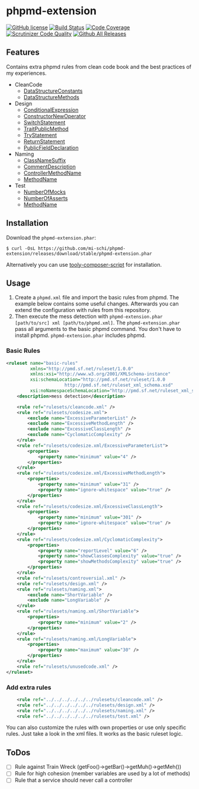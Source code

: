 # phpmd-extension

[![GitHub license](https://img.shields.io/badge/license-MIT-brightgreen.svg)](https://raw.githubusercontent.com/mi-schi/phpmd-extension/master/LICENSE)
[![Build Status](https://scrutinizer-ci.com/g/mi-schi/phpmd-extension/badges/build.png?b=master)](https://scrutinizer-ci.com/g/mi-schi/phpmd-extension/build-status/master)
[![Code Coverage](https://scrutinizer-ci.com/g/mi-schi/phpmd-extension/badges/coverage.png?b=master)](https://scrutinizer-ci.com/g/mi-schi/phpmd-extension/?branch=master)
[![Scrutinizer Code Quality](https://scrutinizer-ci.com/g/mi-schi/phpmd-extension/badges/quality-score.png?b=master)](https://scrutinizer-ci.com/g/mi-schi/phpmd-extension/?branch=master)
[![Github All Releases](https://img.shields.io/github/downloads/mi-schi/phpmd-extension/total.svg?maxAge=2592000)](https://github.com/mi-schi/phpmd-extension)

## Features

Contains extra phpmd rules from clean code book and the best practices of my experiences.

* CleanCode
    * [DataStructureConstants](https://github.com/mi-schi/phpmd-extension/blob/master/rulesets/cleancode.xml#L14-L16)
    * [DataStructureMethods](https://github.com/mi-schi/phpmd-extension/blob/master/rulesets/cleancode.xml#L50-L52)
* Design
    * [ConditionalExpression](https://github.com/mi-schi/phpmd-extension/blob/master/rulesets/design.xml#L14-L15)
    * [ConstructorNewOperator](https://github.com/mi-schi/phpmd-extension/blob/master/rulesets/design.xml#L37-L40)
    * [SwitchStatement](https://github.com/mi-schi/phpmd-extension/blob/master/rulesets/design.xml#L78-L82)
    * [TraitPublicMethod](https://github.com/mi-schi/phpmd-extension/blob/master/rulesets/design.xml#L134-L137)
    * [TryStatement](https://github.com/mi-schi/phpmd-extension/blob/master/rulesets/design.xml#L170)
    * [ReturnStatement](https://github.com/mi-schi/phpmd-extension/blob/master/rulesets/design.xml#L220-L221)
    * [PublicFieldDeclaration](https://github.com/mi-schi/phpmd-extension/blob/master/rulesets/design.xml#L267-L268)
* Naming
    * [ClassNameSuffix](https://github.com/mi-schi/phpmd-extension/blob/master/rulesets/naming.xml#L15-L18)
    * [CommentDescription](https://github.com/mi-schi/phpmd-extension/blob/master/rulesets/naming.xml#L47-L50)
    * [ControllerMethodName](https://github.com/mi-schi/phpmd-extension/blob/master/rulesets/naming.xml#L107-L109)
    * [MethodName](https://github.com/mi-schi/phpmd-extension/blob/master/rulesets/naming.xml#L138-L140)
* Test
    * [NumberOfMocks](https://github.com/mi-schi/phpmd-extension/blob/master/rulesets/test.xml#L14-L17)
    * [NumberOfAsserts](https://github.com/mi-schi/phpmd-extension/blob/master/rulesets/test.xml#L56-L58)
    * [MethodName](https://github.com/mi-schi/phpmd-extension/blob/master/rulesets/test.xml#L98-L99)
    
## Installation

Download the `phpmd-extension.phar`:

    $ curl -OsL https://github.com/mi-schi/phpmd-extension/releases/download/stable/phpmd-extension.phar
    
Alternatively you can use [tooly-composer-script](https://github.com/tommy-muehle/tooly-composer-script) for installation.

## Usage

1. Create a `phpmd.xml` file and import the basic rules from phpmd. The example below contains some useful changes. Afterwards you can extend the configuration with rules from this repository.
2. Then execute the mess detection with `phpmd-extension.phar [path/to/src] xml [path/to/phpmd.xml]`. The `phpmd-extension.phar` pass all arguments to the basic phpmd command. You don't have to install phpmd. `phpmd-extension.phar` includes phpmd.

### Basic Rules

```xml
<ruleset name="basic-rules"
         xmlns="http://pmd.sf.net/ruleset/1.0.0"
         xmlns:xsi="http://www.w3.org/2001/XMLSchema-instance"
         xsi:schemaLocation="http://pmd.sf.net/ruleset/1.0.0
                      http://pmd.sf.net/ruleset_xml_schema.xsd"
         xsi:noNamespaceSchemaLocation="http://pmd.sf.net/ruleset_xml_schema.xsd">
    <description>mess detection</description>

    <rule ref="rulesets/cleancode.xml" />
    <rule ref="rulesets/codesize.xml">
        <exclude name="ExcessiveParameterList" />
        <exclude name="ExcessiveMethodLength" />
        <exclude name="ExcessiveClassLength" />
        <exclude name="CyclomaticComplexity" />
    </rule>
    <rule ref="rulesets/codesize.xml/ExcessiveParameterList">
        <properties>
            <property name="minimum" value="4" />
        </properties>
    </rule>
    <rule ref="rulesets/codesize.xml/ExcessiveMethodLength">
        <properties>
            <property name="minimum" value="31" />
            <property name="ignore-whitespace" value="true" />
        </properties>
    </rule>
    <rule ref="rulesets/codesize.xml/ExcessiveClassLength">
        <properties>
            <property name="minimum" value="301" />
            <property name="ignore-whitespace" value="true" />
        </properties>
    </rule>
    <rule ref="rulesets/codesize.xml/CyclomaticComplexity">
        <properties>
            <property name="reportLevel" value="6" />
            <property name="showClassesComplexity" value="true" />
            <property name="showMethodsComplexity" value="true" />
        </properties>
    </rule>
    <rule ref="rulesets/controversial.xml" />
    <rule ref="rulesets/design.xml" />
    <rule ref="rulesets/naming.xml">
        <exclude name="ShortVariable" />
        <exclude name="LongVariable" />
    </rule>
    <rule ref="rulesets/naming.xml/ShortVariable">
        <properties>
            <property name="minimum" value="2" />
        </properties>
    </rule>
    <rule ref="rulesets/naming.xml/LongVariable">
        <properties>
            <property name="maximum" value="30" />
        </properties>
    </rule>
    <rule ref="rulesets/unusedcode.xml" />
</ruleset>
```

### Add extra rules

```xml
    <rule ref="../../../../../../rulesets/cleancode.xml" />
    <rule ref="../../../../../../rulesets/design.xml" />
    <rule ref="../../../../../../rulesets/naming.xml" />
    <rule ref="../../../../../../rulesets/test.xml" />
```

You can also customize the rules with own properties or use only specific rules. Just take a look in the xml files. It works as the basic ruleset logic.

## ToDos

- [ ] Rule against Train Wreck (getFoo()->getBar()->getMuh()->getMeh())
- [ ] Rule for high cohesion (member variables are used by a lot of methods)
- [ ] Rule that a service should never call a controller
